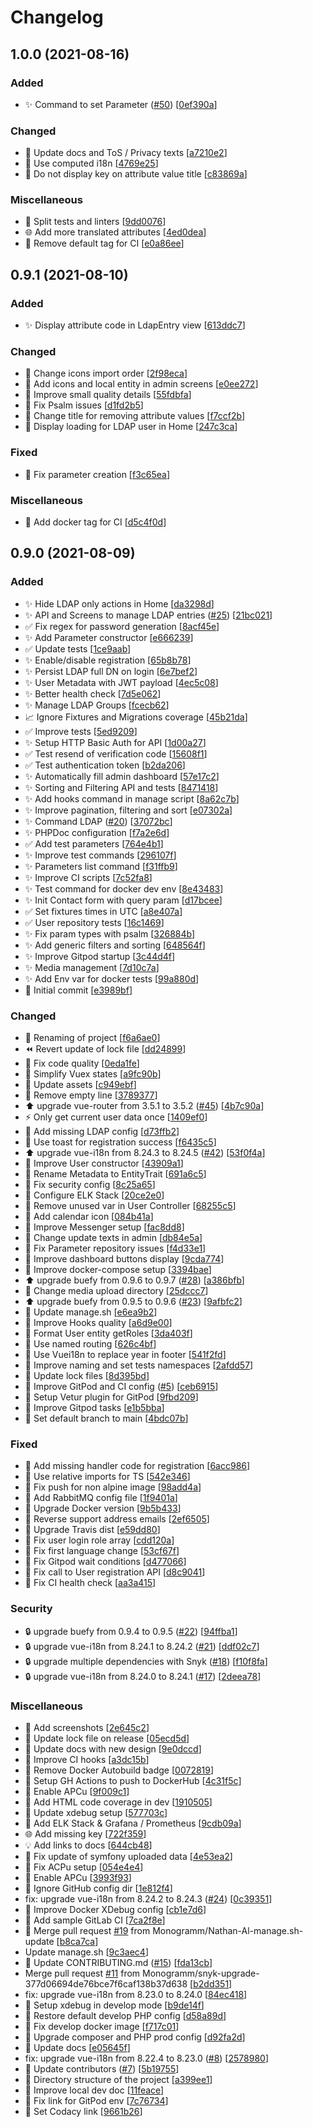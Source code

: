 # Changelog

<a name="1.0.0"></a>

## 1.0.0 (2021-08-16)

### Added

*   ✨ Command to set Parameter ([#50](https://github.com/Monogramm/ldap-all-for-one-manager/issues/50)) \[[0ef390a](https://github.com/Monogramm/ldap-all-for-one-manager/commit/0ef390a40017812e23e4aa13aba1de4dfdd693eb)]

### Changed

*   💬 Update docs and ToS / Privacy texts \[[a7210e2](https://github.com/Monogramm/ldap-all-for-one-manager/commit/a7210e20752ad737feb870c7256da0986d41d064)]
*   🎨 Use computed i18n \[[4769e25](https://github.com/Monogramm/ldap-all-for-one-manager/commit/4769e25d6a321816c3db9989d1f35c35177fd2dd)]
*   💄 Do not display key on attribute value title \[[c83869a](https://github.com/Monogramm/ldap-all-for-one-manager/commit/c83869a5b09bdc366dcd1e9e6ae014626c4def5b)]

### Miscellaneous

*   🔨 Split tests and linters \[[9dd0076](https://github.com/Monogramm/ldap-all-for-one-manager/commit/9dd00761e5d95e6156ef5e33e59ca7cf79475a26)]
*   🌐 Add more translated attributes \[[4ed0dea](https://github.com/Monogramm/ldap-all-for-one-manager/commit/4ed0dea35d58db2c5b589fae349f3aad55b62ff5)]
*   👷 Remove default tag for CI \[[e0a86ee](https://github.com/Monogramm/ldap-all-for-one-manager/commit/e0a86ee3ff1285aa9f03e434def92550c54d0ee9)]

<a name="0.9.1"></a>

## 0.9.1 (2021-08-10)

### Added

*   ✨ Display attribute code in LdapEntry view \[[613ddc7](https://github.com/Monogramm/ldap-all-for-one-manager/commit/613ddc7cb578594d89db4eede203e0709ea2b668)]

### Changed

*   🎨 Change icons import order \[[2f98eca](https://github.com/Monogramm/ldap-all-for-one-manager/commit/2f98ecad9430fc3e1bfddae401637a82ac2aa145)]
*   💄 Add icons and local entity in admin screens \[[e0ee272](https://github.com/Monogramm/ldap-all-for-one-manager/commit/e0ee27296cebfd1ed9162720e8ff663e4f3b9cf1)]
*   🎨 Improve small quality details \[[55fdbfa](https://github.com/Monogramm/ldap-all-for-one-manager/commit/55fdbfa4aeb0e582c5272e8f60f278739d88977b)]
*   🎨 Fix Psalm issues \[[d1fd2b5](https://github.com/Monogramm/ldap-all-for-one-manager/commit/d1fd2b5c0990da6eadc08feb6e38a69feb2cdbff)]
*   💬 Change title for removing attribute values \[[f7ccf2b](https://github.com/Monogramm/ldap-all-for-one-manager/commit/f7ccf2ba5cccae069d74f9687c9d3d8c2a088ea6)]
*   💄 Display loading for LDAP user in Home \[[247c3ca](https://github.com/Monogramm/ldap-all-for-one-manager/commit/247c3ca2ddb149f31ff531dcc1a38579f22023fe)]

### Fixed

*   🐛 Fix parameter creation \[[f3c65ea](https://github.com/Monogramm/ldap-all-for-one-manager/commit/f3c65eabae56201d32adbd59dd0c0ef15ac5313b)]

### Miscellaneous

*   👷 Add docker tag for CI \[[d5c4f0d](https://github.com/Monogramm/ldap-all-for-one-manager/commit/d5c4f0df9b77620fcb97999b3871c379bbb78b87)]

<a name="0.9.0"></a>

## 0.9.0 (2021-08-09)

### Added

*   ✨ Hide LDAP only actions in Home \[[da3298d](https://github.com/Monogramm/ldap-all-for-one-manager/commit/da3298d40b6223a88d1d3dfc7d39fe025674e8f9)]
*   ✨ API and Screens to manage LDAP entries ([#25](https://github.com/Monogramm/ldap-all-for-one-manager/issues/25)) \[[21bc021](https://github.com/Monogramm/ldap-all-for-one-manager/commit/21bc02182974506b5bd9529ae19334be7e7dfc72)]
*   ✅ Fix regex for password generation \[[8acf45e](https://github.com/Monogramm/ldap-all-for-one-manager/commit/8acf45ee0a9c414eccb27458a3b6b22c46207810)]
*   ✨ Add Parameter constructor \[[e666239](https://github.com/Monogramm/ldap-all-for-one-manager/commit/e666239d1b001dd3a9d37c073e6af323316b7eef)]
*   ✅ Update tests \[[1ce9aab](https://github.com/Monogramm/ldap-all-for-one-manager/commit/1ce9aab3b7e6199dd232d373a65926894d948c44)]
*   ✨ Enable/disable registration \[[65b8b78](https://github.com/Monogramm/ldap-all-for-one-manager/commit/65b8b78765b41de2885c8dc765a1b19c75509315)]
*   ✨ Persist LDAP full DN on login \[[6e7bef2](https://github.com/Monogramm/ldap-all-for-one-manager/commit/6e7bef299e754a6d77087c4ed99c39b60f5b8ada)]
*   ✨ User Metadata with JWT payload \[[4ec5c08](https://github.com/Monogramm/ldap-all-for-one-manager/commit/4ec5c0863350a6717888b51e2616d6aff9cf5e65)]
*   ✨ Better health check \[[7d5e062](https://github.com/Monogramm/ldap-all-for-one-manager/commit/7d5e062fa4bf8ac6b4090a95b773feed9aa289e6)]
*   ✨ Manage LDAP Groups \[[fcecb62](https://github.com/Monogramm/ldap-all-for-one-manager/commit/fcecb629e768e7b489581c9dc95278c936408e0b)]
*   📈 Ignore Fixtures and Migrations coverage \[[45b21da](https://github.com/Monogramm/ldap-all-for-one-manager/commit/45b21da9d1ffb14603cb2e618bc953dde7010b93)]
*   ✅ Improve tests \[[5ed9209](https://github.com/Monogramm/ldap-all-for-one-manager/commit/5ed9209031277013de191e7279897cb7b7bfe649)]
*   ✨ Setup HTTP Basic Auth for API \[[1d00a27](https://github.com/Monogramm/ldap-all-for-one-manager/commit/1d00a2777b9a29c2c9ef519716e089f3cbce120f)]
*   ✅ Test resend of verification code \[[15608f1](https://github.com/Monogramm/ldap-all-for-one-manager/commit/15608f1a6036b4aca23261c4ab984a37deb7f73a)]
*   ✅ Test authentication token \[[b2da206](https://github.com/Monogramm/ldap-all-for-one-manager/commit/b2da2062956c663d6c15d772a3b96204483b3c85)]
*   ✨ Automatically fill admin dashboard \[[57e17c2](https://github.com/Monogramm/ldap-all-for-one-manager/commit/57e17c2110178213ec6102637aab83254f73990c)]
*   ✨ Sorting and Filtering API and tests \[[8471418](https://github.com/Monogramm/ldap-all-for-one-manager/commit/8471418503665a93fa5793eaaedb46cff7079eb0)]
*   ✨ Add hooks command in manage script \[[8a62c7b](https://github.com/Monogramm/ldap-all-for-one-manager/commit/8a62c7b785eed4e4a99d5fa71e91577c0e9fe236)]
*   ✨ Improve pagination, filtering and sort \[[e07302a](https://github.com/Monogramm/ldap-all-for-one-manager/commit/e07302a5d88ace77cac7180c2cb418adff03f2e7)]
*   ✨ Command LDAP ([#20](https://github.com/Monogramm/ldap-all-for-one-manager/issues/20)) \[[37072bc](https://github.com/Monogramm/ldap-all-for-one-manager/commit/37072bc0bfa5a958582d3dbf1088c003ef02cb09)]
*   ✨ PHPDoc configuration \[[f7a2e6d](https://github.com/Monogramm/ldap-all-for-one-manager/commit/f7a2e6d165733e86475cbe09edd37bfa8fbe4076)]
*   ✅ Add test parameters \[[764e4b1](https://github.com/Monogramm/ldap-all-for-one-manager/commit/764e4b181b6faae4fcdbc836ccad2a5e373484f4)]
*   ✨ Improve test commands \[[296107f](https://github.com/Monogramm/ldap-all-for-one-manager/commit/296107f1b26c6716993dddcbf951eac7b5ac9822)]
*   ✨ Parameters list command \[[f31ffb9](https://github.com/Monogramm/ldap-all-for-one-manager/commit/f31ffb9aa1dbd1f637d46bcbe928826f4f829bb8)]
*   ✨ Improve CI scripts \[[7c52fa8](https://github.com/Monogramm/ldap-all-for-one-manager/commit/7c52fa825d38fc8c855918d33945f6a301b32c36)]
*   ✨ Test command for docker dev env \[[8e43483](https://github.com/Monogramm/ldap-all-for-one-manager/commit/8e43483963ed97b69fff3a704d4426f4610b5d9a)]
*   ✨ Init Contact form with query param \[[d17bcee](https://github.com/Monogramm/ldap-all-for-one-manager/commit/d17bcee8d982f43e3b14ffecf440c0b2533434b7)]
*   ✅ Set fixtures times in UTC \[[a8e407a](https://github.com/Monogramm/ldap-all-for-one-manager/commit/a8e407a95a1c3cfed8a31e03209ef0e3b4b9b49d)]
*   ✅ User repository tests \[[16c1469](https://github.com/Monogramm/ldap-all-for-one-manager/commit/16c14692a6ccb3cf7cce6a7fd1731763ea0a0916)]
*   ✨ Fix param types with psalm \[[326884b](https://github.com/Monogramm/ldap-all-for-one-manager/commit/326884b71a9e89ac51a9d967e430ab5779d780e3)]
*   ✨ Add generic filters and sorting \[[648564f](https://github.com/Monogramm/ldap-all-for-one-manager/commit/648564f7a073245b3ca18a4745adf5355b026a8d)]
*   ✨ Improve Gitpod startup \[[3c44d4f](https://github.com/Monogramm/ldap-all-for-one-manager/commit/3c44d4f8d2311b02143bedc22285b7ed153bdcf5)]
*   ✨ Media management \[[7d10c7a](https://github.com/Monogramm/ldap-all-for-one-manager/commit/7d10c7ac48693250d0c2f9e5dda4e2a232a00b33)]
*   ✨ Add Env var for docker tests \[[99a880d](https://github.com/Monogramm/ldap-all-for-one-manager/commit/99a880d879813575451bd1c67e8fbc4fd228c41f)]
*   🎉 Initial commit \[[e3989bf](https://github.com/Monogramm/ldap-all-for-one-manager/commit/e3989bf27270e99f0f49689e545852d1a94bf6d8)]

### Changed

*   🚚 Renaming of project \[[f6a6ae0](https://github.com/Monogramm/ldap-all-for-one-manager/commit/f6a6ae0fa22cb0f35ce2abe722a217192eeaa1a5)]
*   ⏪ Revert update of lock file \[[dd24899](https://github.com/Monogramm/ldap-all-for-one-manager/commit/dd248994ce4ab65ff6ff66b662bd98af45eee71a)]
*   🎨 Fix code quality \[[0eda1fe](https://github.com/Monogramm/ldap-all-for-one-manager/commit/0eda1fe52fb93c7428ebf461f06f24fbf59ec9a4)]
*   🎨 Simplify Vuex states \[[a9fc90b](https://github.com/Monogramm/ldap-all-for-one-manager/commit/a9fc90b1d3a6a47e3644dabae2afe3f25d74cfc0)]
*   🍱 Update assets \[[c949ebf](https://github.com/Monogramm/ldap-all-for-one-manager/commit/c949ebfa76dbfa10226fddf586ae23e56beb5a6b)]
*   🎨 Remove empty line \[[3789377](https://github.com/Monogramm/ldap-all-for-one-manager/commit/37893779ad48ac4fdb51a7aa86cac34f5fda6ca2)]
*   ⬆️ upgrade vue-router from 3.5.1 to 3.5.2 ([#45](https://github.com/Monogramm/ldap-all-for-one-manager/issues/45)) \[[4b7c90a](https://github.com/Monogramm/ldap-all-for-one-manager/commit/4b7c90a5f610331108bb6aa537a9d92d15cd0a2f)]
*   ⚡ Only get current user data once \[[1409ef0](https://github.com/Monogramm/ldap-all-for-one-manager/commit/1409ef05f8adc85cb4feeb57e916da354b765cef)]
*   🔧 Add missing LDAP config \[[d73ffb2](https://github.com/Monogramm/ldap-all-for-one-manager/commit/d73ffb2d81272b3bf7f78168595846cfbaf2ec09)]
*   💄 Use toast for registration success \[[f6435c5](https://github.com/Monogramm/ldap-all-for-one-manager/commit/f6435c53648ffcd545a01ac92879ffcb69fd2571)]
*   ⬆️ upgrade vue-i18n from 8.24.3 to 8.24.5 ([#42](https://github.com/Monogramm/ldap-all-for-one-manager/issues/42)) \[[53f0f4a](https://github.com/Monogramm/ldap-all-for-one-manager/commit/53f0f4aa528094fab8575f3256716e73bdba1bac)]
*   🎨 Improve User constructor \[[43909a1](https://github.com/Monogramm/ldap-all-for-one-manager/commit/43909a1af479fa69663d33a13bf46c346d8567ac)]
*   🚚 Rename Metadata to EntityTrait \[[691a6c5](https://github.com/Monogramm/ldap-all-for-one-manager/commit/691a6c5b1e0184a60d70ebfad032dab29880d7a4)]
*   🔧 Fix security config \[[8c25a65](https://github.com/Monogramm/ldap-all-for-one-manager/commit/8c25a65cf56b0f78a4e009c528c3d3969bf3704b)]
*   🔧 Configure ELK Stack \[[20ce2e0](https://github.com/Monogramm/ldap-all-for-one-manager/commit/20ce2e0c599d7ab38d106c128db94248f3d770a9)]
*   🎨 Remove unused var in User Controller \[[68255c5](https://github.com/Monogramm/ldap-all-for-one-manager/commit/68255c5f1c9c653753ca8716c19b7e24ee9b41e2)]
*   🍱 Add calendar icon \[[084b41a](https://github.com/Monogramm/ldap-all-for-one-manager/commit/084b41aa88fb87ac56d566179fa628dd04b25832)]
*   🎨 Improve Messenger setup \[[fac8dd8](https://github.com/Monogramm/ldap-all-for-one-manager/commit/fac8dd8979f97fb165973fe4d10696047ceee6da)]
*   💬 Change update texts in admin \[[db84e5a](https://github.com/Monogramm/ldap-all-for-one-manager/commit/db84e5aa59729ca55c736a80e530f8a379cb3da2)]
*   🎨 Fix Parameter repository issues \[[f4d33e1](https://github.com/Monogramm/ldap-all-for-one-manager/commit/f4d33e19c224155d6fa091573d50462f46ca7746)]
*   💄 Improve dashboard buttons display \[[9cda774](https://github.com/Monogramm/ldap-all-for-one-manager/commit/9cda774fb173ec2e03d02710dee46107a5df2878)]
*   🎨 Improve docker-compose setup \[[3394bae](https://github.com/Monogramm/ldap-all-for-one-manager/commit/3394baecd9e042a3b659146a3004c861ee0b276d)]
*   ⬆️ upgrade buefy from 0.9.6 to 0.9.7 ([#28](https://github.com/Monogramm/ldap-all-for-one-manager/issues/28)) \[[a386bfb](https://github.com/Monogramm/ldap-all-for-one-manager/commit/a386bfbe99e8d6e5e05c8dc788b980dd7ebd416e)]
*   🔧 Change media upload directory \[[25dccc7](https://github.com/Monogramm/ldap-all-for-one-manager/commit/25dccc7fdd1affb1b4dc42519c391fa3e3a71926)]
*   ⬆️ upgrade buefy from 0.9.5 to 0.9.6 ([#23](https://github.com/Monogramm/ldap-all-for-one-manager/issues/23)) \[[9afbfc2](https://github.com/Monogramm/ldap-all-for-one-manager/commit/9afbfc2e1dabe72264b9fbcb5081e262ab4cf2f8)]
*   🎨 Update manage.sh \[[e6ea9b2](https://github.com/Monogramm/ldap-all-for-one-manager/commit/e6ea9b205e3778619230747bfbdb6ae4f37add3f)]
*   🎨 Improve Hooks quality \[[a6d9e00](https://github.com/Monogramm/ldap-all-for-one-manager/commit/a6d9e00d518fe5b12669be8b33597f7b36c9d07f)]
*   🎨 Format User entity getRoles \[[3da403f](https://github.com/Monogramm/ldap-all-for-one-manager/commit/3da403f9b2f688e05ef61a830b287d0512b99ac2)]
*   🎨 Use named routing \[[626c4bf](https://github.com/Monogramm/ldap-all-for-one-manager/commit/626c4bf319fbf131e7ec766ceef7fe27c493cf4c)]
*   🎨 Use Vuei18n to replace year in footer \[[541f2fd](https://github.com/Monogramm/ldap-all-for-one-manager/commit/541f2fd95fa943230e450f6c30205fc9c258d20e)]
*   🎨 Improve naming and set tests namespaces \[[2afdd57](https://github.com/Monogramm/ldap-all-for-one-manager/commit/2afdd577d9075660dfafc6615933a47ab47aad2c)]
*   🔧 Update lock files \[[8d395bd](https://github.com/Monogramm/ldap-all-for-one-manager/commit/8d395bd37d98f595116f1d6e5ad073d1d2c61f82)]
*   🔧 Improve GitPod and CI config ([#5](https://github.com/Monogramm/ldap-all-for-one-manager/issues/5)) \[[ceb6915](https://github.com/Monogramm/ldap-all-for-one-manager/commit/ceb6915c3de18f2c6ddf49a8986095e3e5dd987f)]
*   🔧 Setup Vetur plugin for GitPod \[[9fbd209](https://github.com/Monogramm/ldap-all-for-one-manager/commit/9fbd2092a2e6c4bd5a8cccf2c9e0c6d0274c574d)]
*   🔧 Improve Gitpod tasks \[[e1b5bba](https://github.com/Monogramm/ldap-all-for-one-manager/commit/e1b5bba03138a6a990aeba3a9bc47cf44a6436ca)]
*   🔧 Set default branch to main \[[4bdc07b](https://github.com/Monogramm/ldap-all-for-one-manager/commit/4bdc07bb5d52d435f1487c132d3d521c1e80ce1f)]

### Fixed

*   🐛 Add missing handler code for registration \[[6acc986](https://github.com/Monogramm/ldap-all-for-one-manager/commit/6acc986638eb42bc0f825a1764e04e1e3f68398c)]
*   🐛 Use relative imports for TS \[[542e346](https://github.com/Monogramm/ldap-all-for-one-manager/commit/542e3461825f9be596b7a544eaa36bda030a38d3)]
*   💚 Fix push for non alpine image \[[98add4a](https://github.com/Monogramm/ldap-all-for-one-manager/commit/98add4a168f51f27c32084cd7e19c17bc65cd533)]
*   💚 Add RabbitMQ config file \[[1f9401a](https://github.com/Monogramm/ldap-all-for-one-manager/commit/1f9401aae962f752cca720f3bafdd64bdc22669b)]
*   💚 Upgrade Docker version \[[9b5b433](https://github.com/Monogramm/ldap-all-for-one-manager/commit/9b5b4332a26ae2296fa207984b48886a09806a39)]
*   🐛 Reverse support address emails \[[2ef6505](https://github.com/Monogramm/ldap-all-for-one-manager/commit/2ef65051820466bf91efba66b012307c735b5801)]
*   💚 Upgrade Travis dist \[[e59dd80](https://github.com/Monogramm/ldap-all-for-one-manager/commit/e59dd80bb8f86dc3c27d2e1bfb90892d3b61364a)]
*   🐛 Fix user login role array \[[cdd120a](https://github.com/Monogramm/ldap-all-for-one-manager/commit/cdd120a9ec75d623ddf51df0d0a519bbf2b7e71c)]
*   🐛 Fix first language change \[[53cf67f](https://github.com/Monogramm/ldap-all-for-one-manager/commit/53cf67fdd1528ff9f22e73d4807adf942527a8ec)]
*   🐛 Fix Gitpod wait conditions \[[d477066](https://github.com/Monogramm/ldap-all-for-one-manager/commit/d47706663c3884af884bd5ad029a649d419439cb)]
*   🐛 Fix call to User registration API \[[d8c9041](https://github.com/Monogramm/ldap-all-for-one-manager/commit/d8c9041c4fcefdd0f07dbf0aa4943ac3ff5803bf)]
*   💚 Fix CI health check \[[aa3a415](https://github.com/Monogramm/ldap-all-for-one-manager/commit/aa3a4156776c1c37b081c1a816630aef9541b6c9)]

### Security

*   🔒 upgrade buefy from 0.9.4 to 0.9.5 ([#22](https://github.com/Monogramm/ldap-all-for-one-manager/issues/22)) \[[94ffba1](https://github.com/Monogramm/ldap-all-for-one-manager/commit/94ffba10a948632dfc0723d3976addbf581ab60b)]
*   🔒 upgrade vue-i18n from 8.24.1 to 8.24.2 ([#21](https://github.com/Monogramm/ldap-all-for-one-manager/issues/21)) \[[ddf02c7](https://github.com/Monogramm/ldap-all-for-one-manager/commit/ddf02c7edcaea2b5e92cee46640498636b0cf40e)]
*   🔒 upgrade multiple dependencies with Snyk ([#18](https://github.com/Monogramm/ldap-all-for-one-manager/issues/18)) \[[f10f8fa](https://github.com/Monogramm/ldap-all-for-one-manager/commit/f10f8fa781e9d545772769e9d558dfab04403336)]
*   🔒 upgrade vue-i18n from 8.24.0 to 8.24.1 ([#17](https://github.com/Monogramm/ldap-all-for-one-manager/issues/17)) \[[2deea78](https://github.com/Monogramm/ldap-all-for-one-manager/commit/2deea78abe687287d5335659a9e3f0cca86c7172)]

### Miscellaneous

*   📝 Add screenshots \[[2e645c2](https://github.com/Monogramm/ldap-all-for-one-manager/commit/2e645c228a94b6973de51f623bfdcd0353eea9c3)]
*   🔨 Update lock file on release \[[05ecd5d](https://github.com/Monogramm/ldap-all-for-one-manager/commit/05ecd5dfbef62e92d4c9ec017110a37c6850d143)]
*   📝 Update docs with new design \[[9e0dccd](https://github.com/Monogramm/ldap-all-for-one-manager/commit/9e0dccdf766558444526f61cb5727c33e7637e07)]
*   👷 Improve CI hooks \[[a3dc15b](https://github.com/Monogramm/ldap-all-for-one-manager/commit/a3dc15b71e9ce64d082ef3a3edc5f0091ca7b4d5)]
*   📝 Remove Docker Autobuild badge \[[0072819](https://github.com/Monogramm/ldap-all-for-one-manager/commit/00728193644c9f5948ef26f4b6eb334a3c803a68)]
*   👷 Setup GH Actions to push to DockerHub \[[4c31f5c](https://github.com/Monogramm/ldap-all-for-one-manager/commit/4c31f5c0e3cb1fc1d72516c709df50d81e19688e)]
*   🐳 Enable APCu \[[9f009c1](https://github.com/Monogramm/ldap-all-for-one-manager/commit/9f009c19e96e5dee32e0666982fd3a018ce0e3c3)]
*   🔨 Add HTML code coverage in dev \[[1910505](https://github.com/Monogramm/ldap-all-for-one-manager/commit/19105058c2d3d8f295506695dfec32f01fecc245)]
*   🔨 Update xdebug setup \[[577703c](https://github.com/Monogramm/ldap-all-for-one-manager/commit/577703cc56ee49c3157797167d5f77549df6ce5d)]
*   🐳 Add ELK Stack & Grafana / Prometheus \[[9cdb09a](https://github.com/Monogramm/ldap-all-for-one-manager/commit/9cdb09a7deb72f7d3befff6da44b38cc8cd05141)]
*   🌐 Add missing key \[[722f359](https://github.com/Monogramm/ldap-all-for-one-manager/commit/722f359a5f008563d13d1bbd1cbc01ee4a0e7809)]
*   💡 Add links to docs \[[644cb48](https://github.com/Monogramm/ldap-all-for-one-manager/commit/644cb48a7ce463a7fed53fa040d5a9d8bc060d5c)]
*   🐳 Fix update of symfony uploaded data \[[4e53ea2](https://github.com/Monogramm/ldap-all-for-one-manager/commit/4e53ea281f86eb2b0318305a55964d22137c3918)]
*   🐳 Fix ACPu setup \[[054e4e4](https://github.com/Monogramm/ldap-all-for-one-manager/commit/054e4e44e114c46e0efc4a853356d284e6db1bf3)]
*   🐳 Enable APCu \[[3993f93](https://github.com/Monogramm/ldap-all-for-one-manager/commit/3993f93e7127d93c5d72b4a1789950c9bbbe0823)]
*   🐳 Ignore GitHub config dir \[[1e812f4](https://github.com/Monogramm/ldap-all-for-one-manager/commit/1e812f41b4a39cefa07d325f7c011c43721c07d7)]
*   fix: upgrade vue-i18n from 8.24.2 to 8.24.3 ([#24](https://github.com/Monogramm/ldap-all-for-one-manager/issues/24)) \[[0c39351](https://github.com/Monogramm/ldap-all-for-one-manager/commit/0c393513ce3dea758499ad02f0b655ea9443baf7)]
*   🐳 Improve Docker XDebug config \[[cb1e7d6](https://github.com/Monogramm/ldap-all-for-one-manager/commit/cb1e7d63e44c051f26cb645f2889babd1ba9694f)]
*   👷 Add sample GitLab CI \[[7ca2f8e](https://github.com/Monogramm/ldap-all-for-one-manager/commit/7ca2f8e8a50dc8d9322301c46aacd486f938afe2)]
*   🔀 Merge pull request [#19](https://github.com/Monogramm/ldap-all-for-one-manager/issues/19) from Monogramm/Nathan-Al-manage.sh-update \[[b8ca7ca](https://github.com/Monogramm/ldap-all-for-one-manager/commit/b8ca7caa70b13ff6e2ce381438b1844d8d8540bb)]
*   Update manage.sh \[[9c3aec4](https://github.com/Monogramm/ldap-all-for-one-manager/commit/9c3aec4a5cff1cf831cf17580dc9b2e3a9f63650)]
*   📝 Update CONTRIBUTING.md ([#15](https://github.com/Monogramm/ldap-all-for-one-manager/issues/15)) \[[fda13cb](https://github.com/Monogramm/ldap-all-for-one-manager/commit/fda13cb8895da3193a2275104d375ac144840946)]
*   Merge pull request [#11](https://github.com/Monogramm/ldap-all-for-one-manager/issues/11) from Monogramm/snyk-upgrade-377d06694de76bce7f6caf138b37d638 \[[b2dd351](https://github.com/Monogramm/ldap-all-for-one-manager/commit/b2dd351f82f6d83db85bdfc7bcbbb1af9f2455a7)]
*   fix: upgrade vue-i18n from 8.23.0 to 8.24.0 \[[84ec418](https://github.com/Monogramm/ldap-all-for-one-manager/commit/84ec418710b6a26a0edd77705c137816bfe107d2)]
*   🐳 Setup xdebug in develop mode \[[b9de14f](https://github.com/Monogramm/ldap-all-for-one-manager/commit/b9de14f54e41d4c5d5151bedb28c8957f93c94a9)]
*   🐳 Restore default develop PHP config \[[d58a89d](https://github.com/Monogramm/ldap-all-for-one-manager/commit/d58a89d202bed4fbc89d79fbac1b6c16a454fd00)]
*   🐳 Fix develop docker image \[[f717c01](https://github.com/Monogramm/ldap-all-for-one-manager/commit/f717c0110acfb3719d7aa2cc363de0a63a996ad0)]
*   🐳 Upgrade composer and PHP prod config \[[d92fa2d](https://github.com/Monogramm/ldap-all-for-one-manager/commit/d92fa2dd724ac9f812cbe51ba254dc3828bdae29)]
*   📝 Update docs \[[e05645f](https://github.com/Monogramm/ldap-all-for-one-manager/commit/e05645f22b63dd7d451dff16b7f516e7fae0c712)]
*   fix: upgrade vue-i18n from 8.22.4 to 8.23.0 ([#8](https://github.com/Monogramm/ldap-all-for-one-manager/issues/8)) \[[2578980](https://github.com/Monogramm/ldap-all-for-one-manager/commit/2578980a01a078058b2eebee1f88cfa5f2d6c409)]
*   📝 Update contributors ([#7](https://github.com/Monogramm/ldap-all-for-one-manager/issues/7)) \[[5b19755](https://github.com/Monogramm/ldap-all-for-one-manager/commit/5b19755015a972b283a2305c74a713d6bdf4f08a)]
*   📝 Directory structure of the project \[[a399ee1](https://github.com/Monogramm/ldap-all-for-one-manager/commit/a399ee153d2309b10d8106a21dcffcc955f63bad)]
*   📝 Improve local dev doc \[[11feace](https://github.com/Monogramm/ldap-all-for-one-manager/commit/11feace9e753bfd49944326b2e00413708698a04)]
*   📝 Fix link for GitPod env \[[7c76734](https://github.com/Monogramm/ldap-all-for-one-manager/commit/7c767342ee26e9d5f04874d379d6fe51882c0f6b)]
*   📝 Set Codacy link \[[9661b26](https://github.com/Monogramm/ldap-all-for-one-manager/commit/9661b2669c37e34855ee4b796fe0db50937db788)]
